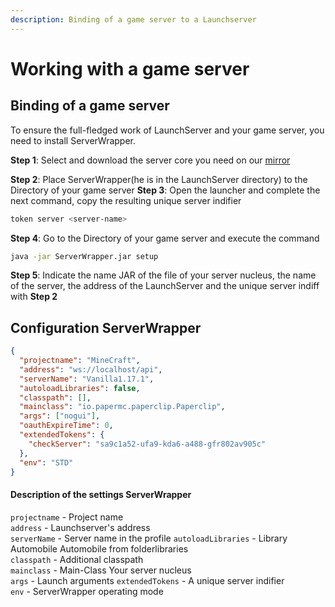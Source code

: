 ```yaml
---
description: Binding of a game server to a Launchserver
---
```


# Working with a game server

## Binding of a game server

To ensure the full-fledged work of LaunchServer and your game server, you need to install ServerWrapper.

**Step 1**: Select and download the server core you need on our [mirror](https://mirror.gravit-launcher.ru)

**Step 2**: Place ServerWrapper(he is in the LaunchServer directory) to the Directory of your game server
**Step 3**: Open the launcher and complete the next command, copy the resulting unique server indifier

```bash
token server <server-name>
```

**Step 4**: Go to the Directory of your game server and execute the command

 ```bash
java -jar ServerWrapper.jar setup
```

**Step 5**: Indicate the name JAR of the file of your server nucleus, the name of the server, the address of the LaunchServer and the unique server indiff with **Step 2**

## Configuration ServerWrapper

```json
{
  "projectname": "MineCraft",
  "address": "ws://localhost/api",
  "serverName": "Vanilla1.17.1",
  "autoloadLibraries": false,
  "classpath": [],
  "mainclass": "io.papermc.paperclip.Paperclip",
  "args": ["nogui"],
  "oauthExpireTime": 0,
  "extendedTokens": {
    "checkServer": "sa9c1a52-ufa9-kda6-a488-gfr802av905c"
  },
  "env": "STD"
}
```

#### Description of the settings ServerWrapper

`projectname` - Project name  
`address` - Launchserver's address  
`serverName` - Server name in the profile
`autoloadLibraries` - Library Automobile Automobile from folderlibraries  
`classpath` - Additional classpath  
`mainclass` - Main-Class Your server nucleus  
`args` - Launch arguments
`extendedTokens` - A unique server indifier  
`env` - ServerWrapper operating mode
